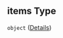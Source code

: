 ## items Type

`object` ([Details](generic-properties-root-addrename-competitors-properties-rename-competitor-items.md))
